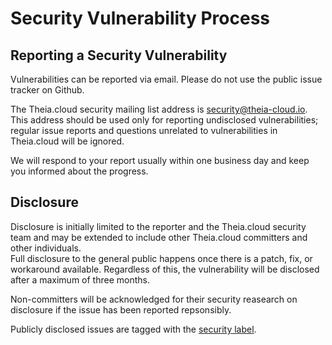 # Security Vulnerability Process

## Reporting a Security Vulnerability

Vulnerabilities can be reported via email. Please do not use the public issue tracker on Github.

The Theia.cloud security mailing list address is security@theia-cloud.io.\
This address should be used only for reporting undisclosed vulnerabilities; regular issue reports and questions unrelated to vulnerabilities in Theia.cloud will be ignored.

We will respond to your report usually within one business day and keep you informed about the progress.

## Disclosure

Disclosure is initially limited to the reporter and the Theia.cloud security team and may be extended to include other Theia.cloud committers and other individuals.\
Full disclosure to the general public happens once there is a patch, fix, or workaround available. Regardless of this, the vulnerability will be disclosed after a maximum of three months.

Non-committers will be acknowledged for their security reasearch on disclosure if the issue has been reported repsonsibly.

Publicly disclosed issues are tagged with the [security label](https://github.com/eclipsesource/theia-cloud/labels/security).
